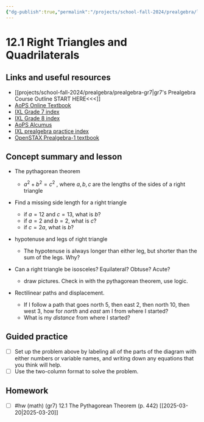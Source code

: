 ```yaml
---
{"dg-publish":true,"permalink":"/projects/school-fall-2024/prealgebra/lessons/12-1-right-triangles/"}
---
```



#  12.1 Right Triangles and Quadrilaterals

## Links and useful resources 

- [[projects/school-fall-2024/prealgebra/prealgebra-gr7\|gr7's Prealgebra Course Outline START HERE<<<]]
- [AoPS Online Textbook](https://artofproblemsolving.com/ebooks/prealgebra-ebook/c0toc)
- [IXL Grade 7 index](https://www.ixl.com/math/grade-7)
- [IXL Grade 8 index](https://www.ixl.com/math/grade-8)
- [AoPS Alcumus](https://artofproblemsolving.com/teacher/students)
- [IXL prealgebra practice index](https://www.ixl.com/math/grade-7)
- [OpenSTAX Prealgebra-1 textbook](https://openstax.org/books/prealgebra-2e/pages/1-introduction)



## Concept summary and lesson


- The pythagorean theorem 
    - $a^2+b^2 = c^2$ , where $a,b,c$ are the lengths of the sides of a right triangle
  
- Find a missing side length for a right triangle 
    - if $a = 12$ and $c=13$, what is $b$?
    - if $a=2$ and $b=2$, what is $c$?
    - if $c = 2a$, what is $b$?
- hypotenuse and legs of right triangle 
    - The hypotenuse is always longer than either leg, but shorter than the sum of the legs. Why?
- Can a right triangle be isosceles? Equilateral? Obtuse? Acute? 
    - draw pictures. Check in with the pythagorean theorem, use logic.
- Rectilinear paths and displacement. 
    - If I follow a path that goes north 5, then east 2, then north 10, then west 3, how for *north* and *east* am I from where I started?
    - What is my *distance* from where  I started?

## Guided practice

- [ ] Set up the problem above by labeling all of the parts of the diagram with either numbers or variable names, and writing down any equations that you think will help.  
- [ ] Use the two-column format to solve the problem.  

## Homework

- [ ] #hw (math) (gr7) 12.1 The Pythagorean Theorem (p. 442) [[2025-03-20\|2025-03-20]] 
